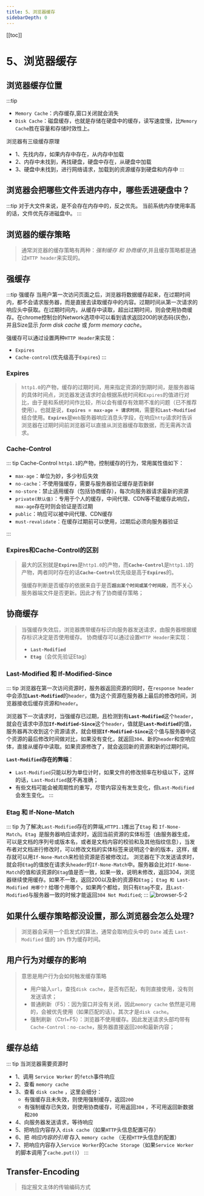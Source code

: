 ```yaml
---
title: 5、浏览器缓存
sidebarDepth: 0
---
```

[[toc]]
# 5、浏览器缓存

## 浏览器缓存位置
:::tip
- `Memory Cache`：内存缓存,窗口关闭就会消失
- `Disk Cache`：磁盘缓存，也就是存储在硬盘中的缓存，读写速度慢，比`Memory Cache`胜在容量和存储时效性上。

浏览器有三级缓存原理
- 1、先找内存，如果内存中存在，从内存中加载
- 2、内存中未找到，再找硬盘，硬盘中存在，从硬盘中加载
- 3、硬盘中未找到，进行网络请求，加载到的资源缓存到硬盘和内存中
:::

## 浏览器会把哪些文件丢进内存中，哪些丢进硬盘中？
:::tip
对于大文件来说，是不会存在内存中的，反之优先。
当前系统内存使用率高的话，文件优先存进磁盘中。
:::

## 浏览器的缓存策略
>通常浏览器的缓存策略有两种：*强制缓存 和 协商缓存*,并且缓存策略都是通过`HTTP header`来实现的。

## 强缓存
:::tip 强缓存
当用户第一次访问页面之后，浏览器将数据缓存起来，在过期时间内，都不会请求服务器，而是直接去读取缓存中的内容。过期时间从第一次请求的响应头中获取。在过期时间内，从缓存中读取，超出过期时间，则会使用协商缓存。在chrome控制台的Network选项中可以看到请求返回200的状态码(灰色)，并且Size显示 *form disk cache* 或 *form memory cache*。

强缓存可以通过设置两种`HTTP Header`来实现：
- `Expires`
- `Cache-control`(优先级高于`Expires`)
:::

### Expires
>`http1.0`的产物，缓存的过期时间，用来指定资源的到期时间，是服务器端的具体时间点，浏览器发送请求时会根据系统时间和`Expires`的值进行对比，由于是和系统时间作比较，所以会有缓存有效期不准的问题（已不推荐使用）。也就是说，**`Expires = max-age + 请求时间`**，需要和<b>`Last-Modified`</b>结合使用。<b>`Expires`</b>是`Web`服务器响应消息头字段，在响应`http`请求时告诉浏览器在过期时间前浏览器可以直接从浏览器缓存取数据，而无需再次请求。

### Cache-Control 
::: tip Cache-Control 
`http1.1`的产物，控制缓存的行为，常用属性值如下：
- `max-age`：单位为妙，多少秒后失效
- `no-cache`：不使用强缓存，需要与服务器验证缓存是否新鲜
- `no-store`：禁止适用缓存（包括协商缓存），每次向服务器请求最新的资源
- `private(默认值)`：专用于个人的缓存，中间代理、CDN等不能缓存此响应，`max-age`存在时则会验证是否过期
- `public`：响应可以被中间代理、CDN缓存
- `must-revalidate`：在缓存过期前可以使用，过期后必须向服务器验证

:::
### Expires和Cache-Control的区别
>最大的区别就是<b>`Expires`</b>是`http1.0`的产物，而<b>`Cache-Control`</b>是`http1.1`的产物，两者同时存在的话<b>`Cache-Control`</b>优先级是高于<b>`Expires`</b>的。
>
>强缓存判断是否缓存的依据来自于是否<b>`超出某个时间或某个时间段`</b>，而不关心服务器端文件是否更新。因此才有了协商缓存策略；

## 协商缓存
>当强缓存失效后，浏览器携带缓存标识向服务器发送请求，由服务器根据缓存标识决定是否使用缓存。
>协商缓存可以通过设置`HTTP Header`来实现：
>- <b>`Last-Modified`</b>
>- <b>`Etag`</b>（会优先验证Etag）

### Last-Modified 和 If-Modified-Since
::: tip
浏览器在第一次访问资源时，服务器返回资源的同时，在`response header`中会添加<b>`Last-Modified`</b>的`header`，值为这个资源在服务器上最后的修改时间，浏览器接收后缓存资源和`header`。

浏览器下一次请求时，当强缓存已过期，且检测到有<b>`Last-Modified`</b>这个`header`，就会在请求中添加<b>`If-Modified-Since`</b>这个`header`，值就是<b>`Last-Modified`</b>的值，服务器再次收到这个资源请求，就会根据<b>`If-Modified-Since`</b>这个值与服务器中这个资源的最后修改时间做对比，如果没有变化，就返回`304`、新的`header`和空响应体，直接从缓存中读取。如果资源修改了，就会返回新的资源和新的过期时间。

**`Last-Modified`存在的弊端**：
- `Last-Modified`只能以秒为单位计时，如果文件的修改频率在秒级以下，这样的话，`Last-Modified`就不再准确；
- 有些文档可能会被周期性的重写，尽管内容没有发生变化，但`Last-Modified`会发生变化。
:::

### Etag 和 If-None-Match
::: tip
为了解决`Last-Modified`存在的弊端,`HTTP1.1`推出了`Etag` 和 `If-None-Match`。`Etag `是服务器响应请求时，返回当前资源的实体标签（由服务器生成，可以是文档的序列号或版本名，或者是文档内容的校验和及其他指纹信息），当发布者对文档进行修改时，可以修改文档的实体标签来说明这个新的版本，这样，缓存就可以用`If-None-Match`来检验资源是否被修改过。
浏览器在下次发送请求时，就会将`Etag`的值放在请求头`header`的`If-None-Match`中。服务器会比对`If-None-Match`的值和该资源的`Etag`值是否一致，如果一致，说明未修改，返回304，浏览器继续使用缓存。如果不一致，返回200以及新的资源和`Etag`；
`Etag 和 Last-Modified 用哪个?`
给哪个用哪个，如果两个都给，则只有`Etag`不变，且`Last-Modified`与服务器一致的时候才能返回`304 Not Modified`;
:::
<img :src="$withBase('/assets/browser-5-2.png')" alt="browser-5-2">

## 如果什么缓存策略都没设置，那么浏览器会怎么处理?
>浏览器会采用一个启发式的算法，通常会取响应头中的 `Date` 减去 `Last-Modified` 值的 `10%` 作为缓存时间。
## 用户行为对缓存的影响
>意思是用户行为会如何触发缓存策略
>- 用户输入`url`，查找`disk cache`，是否有匹配，有则直接使用，没有则发送请求；
>- 普通刷新（F5）：因为窗口并没有关闭，因此`memory cache` 依然是可用的，会被优先使用（如果匹配的话）。其次才是`disk cache`。
>- 强制刷新（Ctrl+F5）：浏览器不使用缓存。因此发送请求头部均带有`Cache-Control：no-cache`，服务器直接返回`200`和最新内容；

## 缓存总结
::: tip 当浏览器需要资源时
- 1、调用 `Service Worker` 的`fetch`事件响应
- 2、查看 `memory cache` 
- 3、查看 `disk cache` ，这里会细分：
  - 有强缓存且未失效，则使用强制缓存，返回`200`
  - 有强制缓存已失效，则使用协商缓存，可用返回`304` ，不可用返回新数据和`200`
- 4、向服务器发送请求，等待响应
- 5、把响应内容存入 `disk cache`（如果`HTTP`头信息配置可存）
- 6、把 *响应内容的引用* 存入 `memory cache` （无视`HTTP`头信息的配置）
- 7、把响应内容存入`Service Worker`的`Cache Storage`（如果`Service Worker`的脚本调用了`cache.put()`）
:::
## Transfer-Encoding
>指定报文主体的传输编码方式